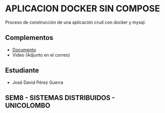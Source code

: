 # APLICACION DOCKER SIN COMPOSE

Proceso de construcción de una aplicación crud con docker y mysql.

## Complementos

- [Documento](https://drive.google.com/file/d/1TyOlafxMz_pY0nOa1-0euILQa-IqSOec/view?usp=sharing)
- Video (Adjunto en el correo)

## Estudiante

- José David Pérez Guerra

## SEM8 - SISTEMAS DISTRIBUIDOS - UNICOLOMBO
